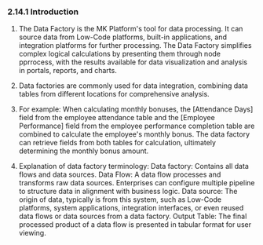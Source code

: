 ### 2.14.1 Introduction

1. The Data Factory is the MK Platform's tool for data processing. It can source data from Low-Code platforms, built-in applications, and integration platforms for further processing. The Data Factory simplifies complex logical calculations by presenting them through node pprrocess, with the results available for data visualization and analysis in portals, reports, and charts.

2. Data factories are commonly used for data integration, combining data tables from different locations for comprehensive analysis.

3. For example: When calculating monthly bonuses, the [Attendance Days] field from the employee attendance table and the [Employee Performance] field from the employee performance completion table are combined to calculate the employee's monthly bonus. The data factory can retrieve fields from both tables for calculation, ultimately determining the monthly bonus amount.

4. Explanation of data factory terminology:
   Data factory: Contains all data flows and data sources.
   Data Flow: A data flow processes and transforms raw data sources. Enterprises can configure multiple pipeline to structure data in alignment with business logic.
   Data source: The origin of data, typically is from this system, such as Low-Code platforms, system applications, integration interfaces, or even reused data flows or data sources from a data factory.
   Output Table: The final processed product of a data flow is presented in tabular format for user viewing.

